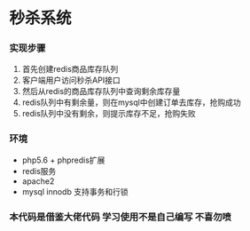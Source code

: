 # 秒杀系统


### 实现步骤
1. 首先创建redis商品库存队列
2. 客户端用户访问秒杀API接口
3. 然后从redis的商品库存队列中查询剩余库存量
4. redis队列中有剩余量，则在mysql中创建订单去库存，抢购成功
5. redis队列中没有剩余，则提示库存不足，抢购失败

### 环境
* php5.6 + phpredis扩展
* redis服务
* apache2
* mysql innodb 支持事务和行锁

### 本代码是借鉴大佬代码 学习使用不是自己编写 不喜勿喷


